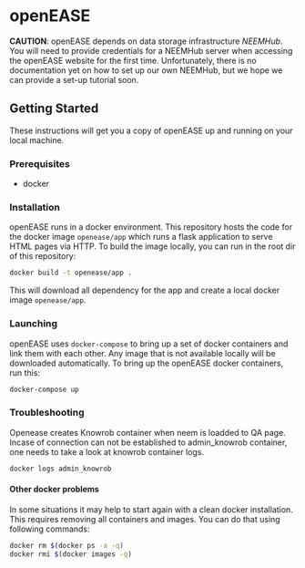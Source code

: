 openEASE
================

**CAUTION**: openEASE depends on data storage infrastructure *NEEMHub*.
You will need to provide credentials for a NEEMHub server when accessing
the openEASE website for the first time.
Unfortunately, there is no documentation yet on how to set up our own NEEMHub,
but we hope we can provide a set-up tutorial soon.

## Getting Started

These instructions will get you a copy of openEASE
up and running on your local machine.

### Prerequisites

- docker

### Installation

openEASE runs in a docker environment.
This repository hosts the code for the docker image `openease/app`
which runs a flask application to serve HTML pages via HTTP.
To build the image locally, you can run in the root dir of this repository:

```Bash
docker build -t openease/app .
```

This will download all dependency for the app and create a local docker
image `openease/app`.

### Launching

openEASE uses `docker-compose` to bring up a set of docker containers and
link them with each other.
Any image that is not available locally will be downloaded automatically.
To bring up the openEASE docker containers, run this:

```Bash
docker-compose up
```


### Troubleshooting
Openease creates Knowrob container when neem is loadded to QA page. Incase of connection can not be established to admin_knowrob container, one needs to take a look at knowrob container logs.

```Bash
docker logs admin_knowrob
```

#### Other docker problems
In some situations it may help to start again with a clean docker installation. This requires removing all containers and images. You can do that using following commands:


```Bash
docker rm $(docker ps -a -q)
docker rmi $(docker images -q)
```
